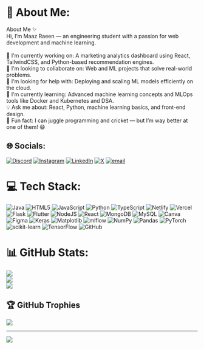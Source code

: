 # 💫 About Me:
About Me ✨<br>Hi, I’m Maaz Raeen — an engineering student with a passion for web development and machine learning.<br><br>🔭 I'm currently working on: A marketing analytics dashboard using React, TailwindCSS, and Python-based recommendation engines.<br>🤝 I'm looking to collaborate on: Web and ML projects that solve real-world problems.<br>💬 I'm looking for help with: Deploying and scaling ML models efficiently on the cloud.<br>🌱 I'm currently learning: Advanced machine learning concepts and MLOps tools like Docker and Kubernetes and DSA.<br>💡 Ask me about: React, Python, machine learning basics, and front-end design.<br>🎉 Fun fact: I can juggle programming and cricket — but I’m way better at one of them! 😄


## 🌐 Socials:
[![Discord](https://img.shields.io/badge/Discord-%237289DA.svg?logo=discord&logoColor=white)](https://discord.gg/https://discord.gg/gvVP6qDdRG) [![Instagram](https://img.shields.io/badge/Instagram-%23E4405F.svg?logo=Instagram&logoColor=white)](https://instagram.com/Maaz__510) [![LinkedIn](https://img.shields.io/badge/LinkedIn-%230077B5.svg?logo=linkedin&logoColor=white)](https://linkedin.com/in/linkedin.com/in/maazraeen) [![X](https://img.shields.io/badge/X-black.svg?logo=X&logoColor=white)](https://x.com/https://x.com/MaazRaeen42044) [![email](https://img.shields.io/badge/Email-D14836?logo=gmail&logoColor=white)](mailto:maazraeen42@gmail.com) 

# 💻 Tech Stack:
![Java](https://img.shields.io/badge/java-%23ED8B00.svg?style=for-the-badge&logo=openjdk&logoColor=white) ![HTML5](https://img.shields.io/badge/html5-%23E34F26.svg?style=for-the-badge&logo=html5&logoColor=white) ![JavaScript](https://img.shields.io/badge/javascript-%23323330.svg?style=for-the-badge&logo=javascript&logoColor=%23F7DF1E) ![Python](https://img.shields.io/badge/python-3670A0?style=for-the-badge&logo=python&logoColor=ffdd54) ![TypeScript](https://img.shields.io/badge/typescript-%23007ACC.svg?style=for-the-badge&logo=typescript&logoColor=white) ![Netlify](https://img.shields.io/badge/netlify-%23000000.svg?style=for-the-badge&logo=netlify&logoColor=#00C7B7) ![Vercel](https://img.shields.io/badge/vercel-%23000000.svg?style=for-the-badge&logo=vercel&logoColor=white) ![Flask](https://img.shields.io/badge/flask-%23000.svg?style=for-the-badge&logo=flask&logoColor=white) ![Flutter](https://img.shields.io/badge/Flutter-%2302569B.svg?style=for-the-badge&logo=Flutter&logoColor=white) ![NodeJS](https://img.shields.io/badge/node.js-6DA55F?style=for-the-badge&logo=node.js&logoColor=white) ![React](https://img.shields.io/badge/react-%2320232a.svg?style=for-the-badge&logo=react&logoColor=%2361DAFB) ![MongoDB](https://img.shields.io/badge/MongoDB-%234ea94b.svg?style=for-the-badge&logo=mongodb&logoColor=white) ![MySQL](https://img.shields.io/badge/mysql-4479A1.svg?style=for-the-badge&logo=mysql&logoColor=white) ![Canva](https://img.shields.io/badge/Canva-%2300C4CC.svg?style=for-the-badge&logo=Canva&logoColor=white) ![Figma](https://img.shields.io/badge/figma-%23F24E1E.svg?style=for-the-badge&logo=figma&logoColor=white) ![Keras](https://img.shields.io/badge/Keras-%23D00000.svg?style=for-the-badge&logo=Keras&logoColor=white) ![Matplotlib](https://img.shields.io/badge/Matplotlib-%23ffffff.svg?style=for-the-badge&logo=Matplotlib&logoColor=black) ![mlflow](https://img.shields.io/badge/mlflow-%23d9ead3.svg?style=for-the-badge&logo=numpy&logoColor=blue) ![NumPy](https://img.shields.io/badge/numpy-%23013243.svg?style=for-the-badge&logo=numpy&logoColor=white) ![Pandas](https://img.shields.io/badge/pandas-%23150458.svg?style=for-the-badge&logo=pandas&logoColor=white) ![PyTorch](https://img.shields.io/badge/PyTorch-%23EE4C2C.svg?style=for-the-badge&logo=PyTorch&logoColor=white) ![scikit-learn](https://img.shields.io/badge/scikit--learn-%23F7931E.svg?style=for-the-badge&logo=scikit-learn&logoColor=white) ![TensorFlow](https://img.shields.io/badge/TensorFlow-%23FF6F00.svg?style=for-the-badge&logo=TensorFlow&logoColor=white) ![GitHub](https://img.shields.io/badge/github-%23121011.svg?style=for-the-badge&logo=github&logoColor=white)
# 📊 GitHub Stats:
![](https://github-readme-stats.vercel.app/api?username=MaazRaeen&theme=dark&hide_border=false&include_all_commits=false&count_private=false)<br/>
![](https://nirzak-streak-stats.vercel.app/?user=MaazRaeen&theme=dark&hide_border=false)<br/>
![](https://github-readme-stats.vercel.app/api/top-langs/?username=MaazRaeen&theme=dark&hide_border=false&include_all_commits=false&count_private=false&layout=compact)

## 🏆 GitHub Trophies
![](https://github-profile-trophy.vercel.app/?username=MaazRaeen&theme=radical&no-frame=false&no-bg=true&margin-w=4)

---
[![](https://visitcount.itsvg.in/api?id=MaazRaeen&icon=0&color=0)](https://visitcount.itsvg.in)

<!-- Proudly created with GPRM ( https://gprm.itsvg.in ) -->
